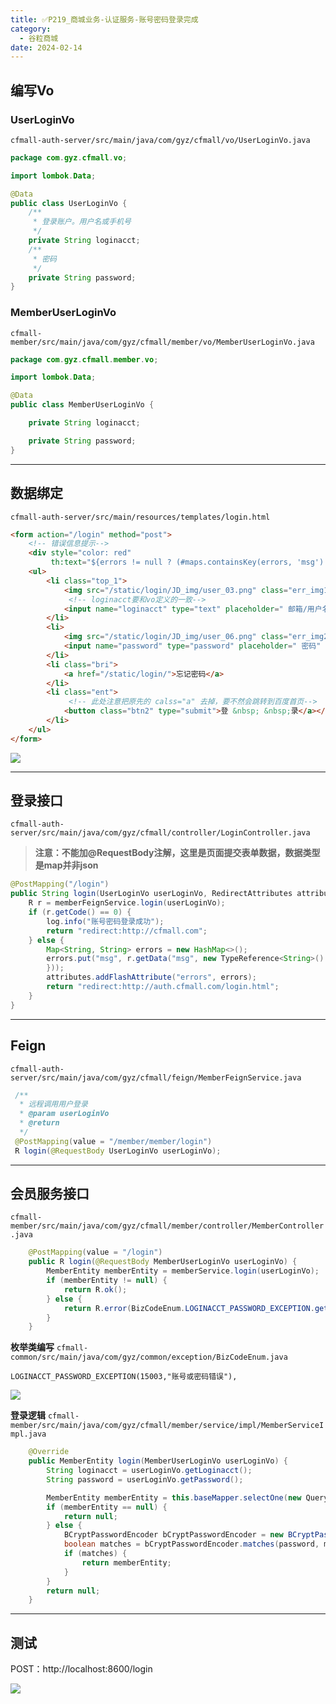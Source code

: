 ```yaml
---
title: ✅P219_商城业务-认证服务-账号密码登录完成
category:
  - 谷粒商城
date: 2024-02-14
---
```


<!-- more -->

## 编写Vo

### UserLoginVo
`cfmall-auth-server/src/main/java/com/gyz/cfmall/vo/UserLoginVo.java`
```java
package com.gyz.cfmall.vo;

import lombok.Data;

@Data
public class UserLoginVo {
    /**
     * 登录账户。用户名或手机号
     */
    private String loginacct;
    /**
     * 密码
     */
    private String password;
}
```

### MemberUserLoginVo
`cfmall-member/src/main/java/com/gyz/cfmall/member/vo/MemberUserLoginVo.java`
```java
package com.gyz.cfmall.member.vo;

import lombok.Data;

@Data
public class MemberUserLoginVo {

    private String loginacct;

    private String password;
}
```

---

## 数据绑定

`cfmall-auth-server/src/main/resources/templates/login.html`

```html
<form action="/login" method="post">
    <!-- 错误信息提示-->
	<div style="color: red"
		 th:text="${errors != null ? (#maps.containsKey(errors, 'msg') ? errors.msg : '') : ''}"></div>
	<ul>
		<li class="top_1">
			<img src="/static/login/JD_img/user_03.png" class="err_img1"/>
             <!-- loginacct要和vo定义的一致-->
			<input name="loginacct" type="text" placeholder=" 邮箱/用户名/已验证手机" class="user"/>
		</li>
		<li>
			<img src="/static/login/JD_img/user_06.png" class="err_img2"/>
			<input name="password" type="password" placeholder=" 密码" class="password"/>
		</li>
		<li class="bri">
			<a href="/static/login/">忘记密码</a>
		</li>
		<li class="ent">
             <!-- 此处注意把原先的 calss="a" 去掉，要不然会跳转到百度首页-->
			<button class="btn2" type="submit">登 &nbsp; &nbsp;录</a></button>
		</li>
	</ul>
</form>
```

![](https://cfmall-hello.oss-cn-beijing.aliyuncs.com/img/202304/image-20230409123342859.png#id=wvQhC&originHeight=796&originWidth=1426&originalType=binary&ratio=1&rotation=0&showTitle=false&status=done&style=none&title=)

---

## 登录接口

`cfmall-auth-server/src/main/java/com/gyz/cfmall/controller/LoginController.java`

> **注意：不能加@RequestBody注解，这里是页面提交表单数据，数据类型是map并非json**


```java
@PostMapping("/login")
public String login(UserLoginVo userLoginVo, RedirectAttributes attributes) {
    R r = memberFeignService.login(userLoginVo);
    if (r.getCode() == 0) {
        log.info("账号密码登录成功");
        return "redirect:http://cfmall.com";
    } else {
        Map<String, String> errors = new HashMap<>();
        errors.put("msg", r.getData("msg", new TypeReference<String>() {
        }));
        attributes.addFlashAttribute("errors", errors);
        return "redirect:http://auth.cfmall.com/login.html";
    }
}
```

---

## Feign

`cfmall-auth-server/src/main/java/com/gyz/cfmall/feign/MemberFeignService.java`

```java
 /**
  * 远程调用用户登录
  * @param userLoginVo
  * @return
  */
 @PostMapping(value = "/member/member/login")
 R login(@RequestBody UserLoginVo userLoginVo);
```

---

## 会员服务接口

`cfmall-member/src/main/java/com/gyz/cfmall/member/controller/MemberController.java`

```java
    @PostMapping(value = "/login")
    public R login(@RequestBody MemberUserLoginVo userLoginVo) {
        MemberEntity memberEntity = memberService.login(userLoginVo);
        if (memberEntity != null) {
            return R.ok();
        } else {
            return R.error(BizCodeEnum.LOGINACCT_PASSWORD_EXCEPTION.getCode(), BizCodeEnum.LOGINACCT_PASSWORD_EXCEPTION.getMessage());
        }
    }
```

**枚举类编写**
`cfmall-common/src/main/java/com/gyz/common/exception/BizCodeEnum.java`
```
LOGINACCT_PASSWORD_EXCEPTION(15003,"账号或密码错误"),
```

![](https://cfmall-hello.oss-cn-beijing.aliyuncs.com/img/202304/image-20230409123805973.png#id=Fma2J&originHeight=443&originWidth=940&originalType=binary&ratio=1&rotation=0&showTitle=false&status=done&style=none&title=)

**登录逻辑**
`cfmall-member/src/main/java/com/gyz/cfmall/member/service/impl/MemberServiceImpl.java`
```java
	@Override
    public MemberEntity login(MemberUserLoginVo userLoginVo) {
        String loginacct = userLoginVo.getLoginacct();
        String password = userLoginVo.getPassword();

        MemberEntity memberEntity = this.baseMapper.selectOne(new QueryWrapper<MemberEntity>().eq("username", loginacct).or().eq("mobile", loginacct));
        if (memberEntity == null) {
            return null;
        } else {
            BCryptPasswordEncoder bCryptPasswordEncoder = new BCryptPasswordEncoder();
            boolean matches = bCryptPasswordEncoder.matches(password, memberEntity.getPassword());
            if (matches) {
                return memberEntity;
            }
        }
        return null;
    }
```

---

## 测试
POST：http://localhost:8600/login

![](https://cfmall-hello.oss-cn-beijing.aliyuncs.com/img/202312/851fd278bfadaca1960dd78c61a55a57.png#id=UIwPB&originHeight=567&originWidth=1485&originalType=binary&ratio=1&rotation=0&showTitle=false&status=done&style=none&title=)

